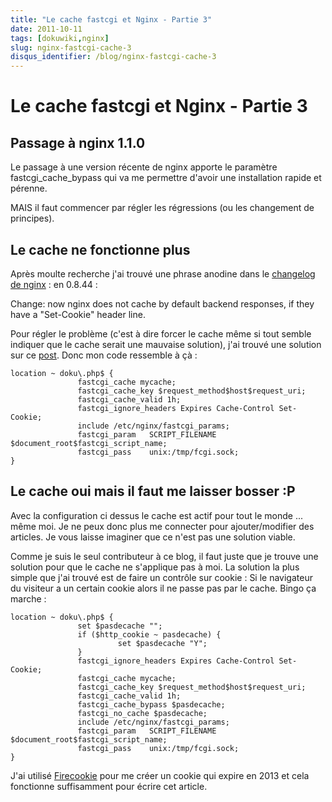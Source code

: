 ```yaml
---
title: "Le cache fastcgi et Nginx - Partie 3"
date: 2011-10-11
tags: [dokuwiki,nginx]
slug: nginx-fastcgi-cache-3
disqus_identifier: /blog/nginx-fastcgi-cache-3
---
```

# Le cache fastcgi et Nginx - Partie 3

## Passage à nginx 1.1.0
Le passage à une version récente de nginx apporte le paramètre fastcgi_cache_bypass qui va me permettre d'avoir une installation rapide et pérenne.

MAIS il faut commencer par régler les régressions (ou les changement de principes).

## Le cache ne fonctionne plus

Après moulte recherche j'ai trouvé une phrase anodine dans le [changelog de nginx](http://nginx.org/en/CHANGES) : en 0.8.44 :

Change: now nginx does not cache by default backend responses, if they have a "Set-Cookie" header line.

Pour régler le problème (c'est à dire forcer le cache même si tout semble indiquer que le cache serait une mauvaise solution), j'ai trouvé une solution sur ce [post](http://forum.nginx.org/read.php?2,121511). Donc mon code ressemble à çà :

```
location ~ doku\.php$ {
               fastcgi_cache mycache;
               fastcgi_cache_key $request_method$host$request_uri;
               fastcgi_cache_valid 1h;
               fastcgi_ignore_headers Expires Cache-Control Set-Cookie;
               include /etc/nginx/fastcgi_params;
               fastcgi_param   SCRIPT_FILENAME  $document_root$fastcgi_script_name;
               fastcgi_pass    unix:/tmp/fcgi.sock;
}
```

## Le cache oui mais il faut me laisser bosser :P

Avec la configuration ci dessus le cache est actif pour tout le monde ... même moi. Je ne peux donc plus me connecter pour ajouter/modifier des articles. Je vous laisse imaginer que ce n'est pas une solution viable.

Comme je suis le seul contributeur à ce blog, il faut juste que je trouve une solution pour que le cache ne s'applique pas à moi. La solution la plus simple que j'ai trouvé est de faire un contrôle sur cookie : Si le navigateur du visiteur a un certain cookie alors il ne passe pas par le cache. Bingo ça marche :

```
location ~ doku\.php$ {
               set $pasdecache "";
               if ($http_cookie ~ pasdecache) {
                        set $pasdecache "Y";
               }
               fastcgi_ignore_headers Expires Cache-Control Set-Cookie;
               fastcgi_cache mycache;
               fastcgi_cache_key $request_method$host$request_uri;
               fastcgi_cache_valid 1h;
               fastcgi_cache_bypass $pasdecache;
               fastcgi_no_cache $pasdecache;
               include /etc/nginx/fastcgi_params;
               fastcgi_param   SCRIPT_FILENAME  $document_root$fastcgi_script_name;
               fastcgi_pass    unix:/tmp/fcgi.sock;
}
```
J'ai utilisé [Firecookie](https://addons.mozilla.org/fr/firefox/addon/firecookie/) pour me créer un cookie qui expire en 2013 et cela fonctionne suffisamment pour écrire cet article.


